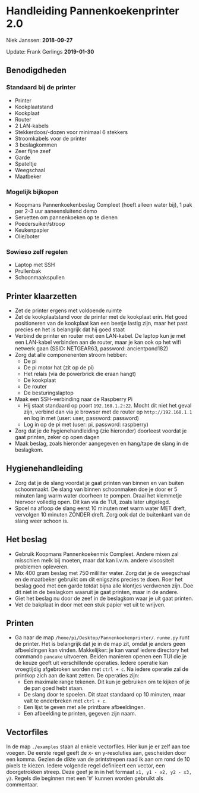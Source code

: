 # Handleiding Pannenkoekenprinter 2.0
Niek Janssen: **2018-09-27**

Update: Frank Gerlings **2019-01-30**

## Benodigdheden
### Standaard bij de printer
  - Printer
  - Kookplaatstand
  - Kookplaat
  - Router
  - 2 LAN-kabels
  - Stekkerdoos/-dozen voor minimaal 6 stekkers
  - Stroomkabels voor de printer
  - 3 beslagkommen
  - Zeer fijne zeef
  - Garde
  - Spateltje
  - Weegschaal
  - Maatbeker
### Mogelijk bijkopen
  - Koopmans Pannenkoekenbeslag Compleet (hoeft alleen water bij), 1 pak per 2-3
    uur aaneensluitend demo
  - Servetten om pannenkoeken op te dienen
  - Poedersuiker/stroop
  - Keukenpapier 
  - Olie/boter
### Sowieso zelf regelen
  - Laptop met SSH
  - Prullenbak
  - Schoonmaakspullen


## Printer klaarzetten
  - Zet de printer ergens met voldoende ruimte
  - Zet de kookplaatstand voor de printer met de kookplaat erin. Het goed
    positioneren van de kookplaat kan een beetje lastig zijn, maar het past
    precies en het is belangrijk dat hij goed staat
  - Verbind de printer en router met een LAN-kabel. De laptop kun je met een 
  LAN-kabel verbinden aan de router, maar je kan ook op het wifi netwerk gaan 
  (SSID: NETGEAR63, password: ancientpond182)
  - Zorg dat alle componenenten stroom hebben:
    - De pi
    - De pi motor hat (zit op de pi)
    - Het relais (via de powerbrick die eraan hangt)
    - De kookplaat
    - De router
    - De besturingslaptop
  - Maak een SSH-verbinding naar de Raspberry Pi
    - Hij staat standaard op poort `192.168.1.2:22`. Mocht dit niet het geval zijn, 
    verbind dan via je browser met de router op `http://192.168.1.1` en log in met 
    (user: user, password: password)
    - Log in op de pi met (user: pi, password: raspberry)
  - Zorg dat je de hygienehandleiding (zie hieronder) doorleest voordat je gaat
    printen, zeker op open dagen
  - Maak beslag, zoals hieronder aangegeven en hang/tape de slang in de
    beslagkom. 

## Hygienehandleiding
  - Zorg dat je de slang voordat je gaat printen van binnen en van buiten
    schoonmaakt. De slang van binnen schoonmaken doe je door er 5 minuten lang warm 
    water doorheen te pompen. Draai het klemmetje hiervoor volledig open. Dit kan 
    via de TUI, zoals later uitgelegd.
  - Spoel na afloop de slang eerst 10 minuten met warm water MET dreft,
    vervolgen 10 minuten ZONDER dreft. Zorg ook dat de buitenkant van de slang
    weer schoon is. 

## Het beslag
  - Gebruik Koopmans Pannenkoekenmix Compleet. Andere mixen zal misschien melk
    bij moeten, maar dat kan i.v.m. andere viscositeit problemen opleveren. 
  - Mix 400 gram beslag met 750 mililiter water. Zorg dat je de weegschaal en de
    maatbeker gebruikt om dit enigszins precies te doen.  Roer het beslag goed
    met een garde totdat bijna alle klontjes verdwenen zijn. Doe dit niet in de
    beslagkom waaruit je gaat printen, maar in de andere. 
  - Giet het beslag nu door de zeef in de beslagkom waar je uit gaat printen. 
  - Vet de bakplaat in door met een stuk papier vet uit te wrijven.

## Printen
  - Ga naar de map `/home/pi/Desktop/Pannenkoekenprinter/`. `runme.py` runt de 
  printer. Het is belangrijk dat je in de map zit, omdat je anders geen 
  afbeeldingen kan vinden. Makkelijker: je kan vanaf iedere directory het
  commando `pancake` uitvoeren. Beiden manieren openen een TUI die je de keuze geeft 
  uit verschillende operaties. Iedere operatie kan vroegtijdig afgebroken worden 
  met `ctrl + c`. Na iedere operatie zal de printkop zich aan de kant zetten. 
  De operaties zijn:
    - Een maximale range tekenen. Dit kun je gebruiken om te kijken of je de 
    pan goed hebt staan.
    - De slang door te spoelen. Dit staat standaard op 10 minuten, maar valt te 
    onderbreken met `ctrl + c`.
    - Een lijst te geven met alle printbare afbeeldingen.
    - Een afbeelding te printen, gegeven zijn naam.

## Vectorfiles
In de map ``./examples`` staan al enkele vectorfiles. Hier kun je er zelf aan toe 
voegen. De eerste regel geeft de x- en y-resoluties aan, gescheiden door een komma. 
Gezien de dikte van de printstrepen raad ik aan om rond de 10 pixels te kiezen. 
Iedere volgende regel definieert een vector, een doorgetrokken streep. Deze geef 
je in in het formaat ``x1, y1 - x2, y2 - x3, y3``. Regels die beginnen met een '#'
 kunnen worden gebruikt als commentaar.